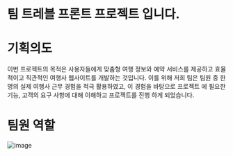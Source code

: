 # 팀 트레블 프론트 프로젝트 입니다.

# 기획의도
이번 프로젝트의 목적은 사용자들에게 맞춤형 여행 정보와 예약 서비스를 제공하고 효율적이고 직관적인 여행사 웹사이트를 개발하는 것입니다. 이를 위해 저희 팀은 팀원 중 한 명의 실제 여행사 근무 경험을 적극 활용하였고, 이 경험을 바탕으로 프로젝트 에 필요한 기능, 고객의 요구 사항에 대해 이해하고 프로젝트를 진행 하게 되었습니다.


# 팀원 역할
![image](https://github.com/gns14585/project_travel_front/assets/120317387/55e0c8ff-12c3-4a29-be44-8c9842a64323)
